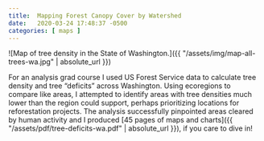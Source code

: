 ```yaml
---
title:  Mapping Forest Canopy Cover by Watershed
date:   2020-03-24 17:48:37 -0500
categories: [ maps ]
---
```


![Map of tree density in the State of Washington.]({{ "/assets/img/map-all-trees-wa.jpg" | absolute_url }})

For an analysis grad course I used US Forest Service data to calculate tree density and tree “deficits” across Washington. Using ecoregions to compare like areas, I attempted to identify areas with tree densities much lower than the region could support, perhaps prioritizing locations for reforestation projects. The analysis successfully pinpointed areas cleared by human activity and I produced [45 pages of maps and charts]({{ "/assets/pdf/tree-deficits-wa.pdf" | absolute_url }}), if you care to dive in!